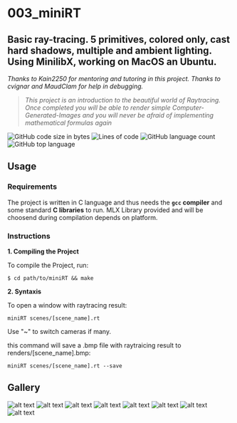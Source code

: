 # 003_miniRT
## Basic ray-tracing. 5 primitives, colored only, cast hard shadows, multiple and ambient lighting. Using MinilibX, working on MacOS an Ubuntu. 
_Thanks to Kain2250 for mentoring and tutoring in this project. Thanks to cvignar and MaudClam for help in debugging._

>_This project is an introduction to the beautiful world of Raytracing.
Once completed you will be able to render simple Computer-Generated-Images and you
will never be afraid of implementing mathematical formulas again_

![GitHub code size in bytes](https://img.shields.io/github/languages/code-size/sapogov1978/003_miniRT?style=for-the-badge)
![Lines of code](https://img.shields.io/tokei/lines/github/sapogov1978/003_miniRT?style=for-the-badge)
![GitHub language count](https://img.shields.io/github/languages/count/sapogov1978/003_miniRT?style=for-the-badge)
![GitHub top language](https://img.shields.io/github/languages/top/sapogov1978/003_miniRT?style=for-the-badge)

## Usage

### Requirements

The project is written in C language and thus needs the **`gcc` compiler** and some standard **C libraries** to run.
MLX Library provided and will be choosend during compilation depends on platform.

### Instructions

**1. Compiling the Project**

To compile the Project, run:

```shell
$ cd path/to/miniRT && make
```

**2. Syntaxis**

To open a window with raytracing result:

```shell
miniRT scenes/[scene_name].rt
```
Use "~" to switch cameras if many.

this command will save a .bmp file with raytraicing result to renders/[scene_name].bmp:

```shell
miniRT scenes/[scene_name].rt --save
```
## Gallery

![alt text](https://github.com/sapogov1978/003_miniRT/blob/main/gallery/01.jpg?raw=true)
![alt text](https://github.com/sapogov1978/003_miniRT/blob/main/gallery/02.jpg?raw=true)
![alt text](https://github.com/sapogov1978/003_miniRT/blob/main/gallery/03.jpg?raw=true)
![alt text](https://github.com/sapogov1978/003_miniRT/blob/main/gallery/04.jpg?raw=true)
![alt text](https://github.com/sapogov1978/003_miniRT/blob/main/gallery/05.jpg?raw=true)
![alt text](https://github.com/sapogov1978/003_miniRT/blob/main/gallery/06.jpg?raw=true)
![alt text](https://github.com/sapogov1978/003_miniRT/blob/main/gallery/07.jpg?raw=true)
![alt text](https://github.com/sapogov1978/003_miniRT/blob/main/gallery/08.jpg?raw=true)
